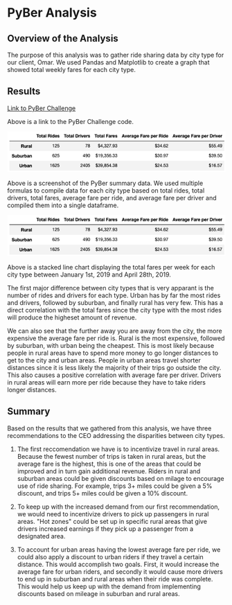 # PyBer Analysis

## Overview of the Analysis

The purpose of this analysis was to gather ride sharing data by city type for our client, Omar. We used Pandas and Matplotlib to create a graph that showed total weekly fares for each city type.

## Results

[Link to PyBer Challenge](https://github.com/SeanDraper/Pyber_Analysis/blob/main/PyBer_Challenge.ipynb)

Above is a link to the PyBer Challenge code.

![PyBer Summary](Resources/pyber_summary.png)

Above is a screenshot of the PyBer summary data. We used multiple formulas to compile data for each city type based on total rides, total drivers, total fares, average fare per ride, and average fare per driver and compiled them into a single dataframe.

![PyBer Summary](Resources/pyber_summary.png)

Above is a stacked line chart displaying the total fares per week for each city type between January 1st, 2019 and April 28th, 2019.

The first major difference between city types that is very apparant is the number of rides and drivers for each type. Urban has by far the most rides and drivers, followed by suburban, and finally rural has very few. This has a direct correlation with the total fares since the city type with the most rides will produce the higheset amount of revenue.

We can also see that the further away you are away from the city, the more expensive the average fare per ride is. Rural is the most expensive, followed by suburban, with urban being the cheapest. This is most likely because people in rural areas have to spend more money to go longer distances to get to the city and urban areas. People in urban areas travel shorter distances since it is less likely the majority of their trips go outside the city. This also causes a positive correlation with average fare per driver. Drivers in rural areas will earn more per ride because they have to take riders longer distances.

## Summary

Based on the results that we gathered from this analysis, we have three recommendations to the CEO addressing the disparities between city types.

1. The first reccomendation we have is to incentivize travel in rural areas. Because the fewest number of trips is taken in rural areas, but the average fare is the highest, this is one of the areas that could be improved and in turn gain additional revenue. Riders in rural and suburban areas could be given discounts based on milage to encourage use of ride sharing. For example, trips 3+ miles could be given a 5% discount, and trips 5+ miles could be given a 10% discount.

2. To keep up with the increased demand from our first recommendation, we would need to incentivize drivers to pick up passengers in rural areas. "Hot zones" could be set up in specific rural areas that give drivers increased earnings if they pick up a passenger from a designated area.

3. To account for urban areas having the lowest average fare per ride, we could also apply a discount to urban riders if they travel a certain distance. This would accomplish two goals. First, it would increase the average fare for urban riders, and secondly it would cause more drivers to end up in suburban and rural areas when their ride was complete. This would help us keep up with the demand from implementing discounts based on mileage in suburban and rural areas.